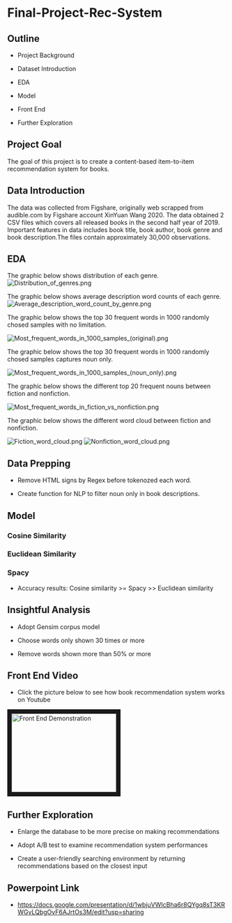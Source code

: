 # Final-Project-Rec-System

## Outline

- Project Background

- Dataset Introduction

- EDA

- Model

- Front End

- Further Exploration

## Project Goal

The goal of this project is to create a content-based item-to-item recommendation system for books. 

## Data Introduction

The data was collected from Figshare, originally web scrapped from audible.com by Figshare account XinYuan Wang 2020. The data obtained 2 CSV files which covers all released books in the second half year of 2019. Important features in data includes book title, book author, book genre and book description.The files contain approximately 30,000 observations. 

## EDA

The graphic below shows distribution of each genre.
![Distribution_of_genres.png](Pictures/Distribution_of_genres.png)

The graphic below shows average description word counts of each genre.
![Average_description_word_count_by_genre.png](Pictures/Average_description_word_count_by_genre.png)

The graphic below shows the top 30 frequent words in 1000 randomly chosed samples with no limitation.

![Most_frequent_words_in_1000_samples_(original).png](Pictures/Most_frequent_words_in_1000_samples_(original).png)

The graphic below shows the top 30 frequent words in 1000 randomly chosed samples captures noun only.

![Most_frequent_words_in_1000_samples_(noun_only).png](Pictures/Most_frequent_words_in_1000_samples_(noun_only).png)

The graphic below shows the different top 20 frequent nouns between fiction and nonfiction.

![Most_frequent_words_in_fiction_vs_nonfiction.png](Pictures/Most_frequent_words_in_fiction_vs_nonfiction.png)

The graphic below shows the different word cloud between fiction and nonfiction.

![Fiction_word_cloud.png](Pictures/Fiction_word_cloud.png)
![Nonfiction_word_cloud.png](Pictures/Nonfiction_word_cloud.png)

## Data Prepping

- Remove HTML signs by Regex before tokenozed each word.

- Create function for NLP to filter noun only in book descriptions.

## Model

### Cosine Similarity

### Euclidean Similarity

### Spacy

- Accuracy results: Cosine similarity >= Spacy >> Euclidean similarity
  
## Insightful Analysis

- Adopt Gensim corpus model
 
- Choose words only shown 30 times or more

- Remove words shown more than 50% or more

## Front End Video
- Click the picture below to see how book recommendation system works on Youtube

<a href="https://youtu.be/maAx_2QrXkY"
 target="_blank"><img src="https://bookishivy.files.wordpress.com/2015/09/book-recs.png?w=500&h=200&crop=1" 
alt="Front End Demonstration" width="240" height="180" border="10" /></a>

 
## Further Exploration
 
- Enlarge the database to be more precise on making recommendations

- Adopt A/B test to examine recommendation system performances

- Create a user-friendly searching environment by returning recommendations based on the closest input 

## Powerpoint Link

- https://docs.google.com/presentation/d/1wbjuVWIcBha6r8QYgq8sT3KRWGvLQbgOvF6AJrtOs3M/edit?usp=sharing

